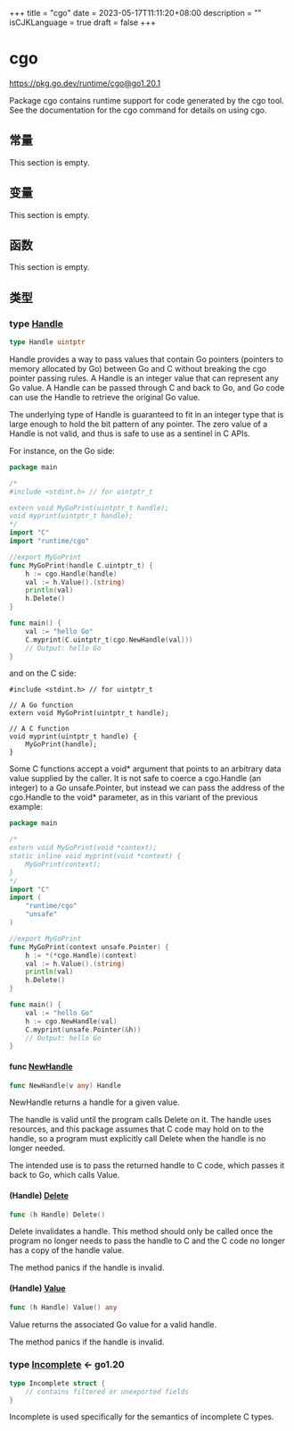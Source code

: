 +++
title = "cgo"
date = 2023-05-17T11:11:20+08:00
description = ""
isCJKLanguage = true
draft = false
+++
# cgo

https://pkg.go.dev/runtime/cgo@go1.20.1



Package cgo contains runtime support for code generated by the cgo tool. See the documentation for the cgo command for details on using cgo.



## 常量 

This section is empty.

## 变量

This section is empty.

## 函数

This section is empty.

## 类型

### type [Handle](https://cs.opensource.google/go/go/+/go1.20.1:src/runtime/cgo/handle.go;l=97) 

``` go linenums="1"
type Handle uintptr
```

Handle provides a way to pass values that contain Go pointers (pointers to memory allocated by Go) between Go and C without breaking the cgo pointer passing rules. A Handle is an integer value that can represent any Go value. A Handle can be passed through C and back to Go, and Go code can use the Handle to retrieve the original Go value.

The underlying type of Handle is guaranteed to fit in an integer type that is large enough to hold the bit pattern of any pointer. The zero value of a Handle is not valid, and thus is safe to use as a sentinel in C APIs.

For instance, on the Go side:

``` go linenums="1"
package main

/*
#include <stdint.h> // for uintptr_t

extern void MyGoPrint(uintptr_t handle);
void myprint(uintptr_t handle);
*/
import "C"
import "runtime/cgo"

//export MyGoPrint
func MyGoPrint(handle C.uintptr_t) {
	h := cgo.Handle(handle)
	val := h.Value().(string)
	println(val)
	h.Delete()
}

func main() {
	val := "hello Go"
	C.myprint(C.uintptr_t(cgo.NewHandle(val)))
	// Output: hello Go
}
```

and on the C side:

```
#include <stdint.h> // for uintptr_t

// A Go function
extern void MyGoPrint(uintptr_t handle);

// A C function
void myprint(uintptr_t handle) {
    MyGoPrint(handle);
}
```

Some C functions accept a void* argument that points to an arbitrary data value supplied by the caller. It is not safe to coerce a cgo.Handle (an integer) to a Go unsafe.Pointer, but instead we can pass the address of the cgo.Handle to the void* parameter, as in this variant of the previous example:

``` go linenums="1"
package main

/*
extern void MyGoPrint(void *context);
static inline void myprint(void *context) {
    MyGoPrint(context);
}
*/
import "C"
import (
	"runtime/cgo"
	"unsafe"
)

//export MyGoPrint
func MyGoPrint(context unsafe.Pointer) {
	h := *(*cgo.Handle)(context)
	val := h.Value().(string)
	println(val)
	h.Delete()
}

func main() {
	val := "hello Go"
	h := cgo.NewHandle(val)
	C.myprint(unsafe.Pointer(&h))
	// Output: hello Go
}
```

#### func [NewHandle](https://cs.opensource.google/go/go/+/go1.20.1:src/runtime/cgo/handle.go;l=108) 

``` go linenums="1"
func NewHandle(v any) Handle
```

NewHandle returns a handle for a given value.

The handle is valid until the program calls Delete on it. The handle uses resources, and this package assumes that C code may hold on to the handle, so a program must explicitly call Delete when the handle is no longer needed.

The intended use is to pass the returned handle to C code, which passes it back to Go, which calls Value.

#### (Handle) [Delete](https://cs.opensource.google/go/go/+/go1.20.1:src/runtime/cgo/handle.go;l=134) 

``` go linenums="1"
func (h Handle) Delete()
```

Delete invalidates a handle. This method should only be called once the program no longer needs to pass the handle to C and the C code no longer has a copy of the handle value.

The method panics if the handle is invalid.

#### (Handle) [Value](https://cs.opensource.google/go/go/+/go1.20.1:src/runtime/cgo/handle.go;l=121) 

``` go linenums="1"
func (h Handle) Value() any
```

Value returns the associated Go value for a valid handle.

The method panics if the handle is invalid.

### type [Incomplete](https://cs.opensource.google/go/go/+/go1.20.1:src/runtime/cgo/cgo.go;l=38)  <- go1.20

``` go linenums="1"
type Incomplete struct {
	// contains filtered or unexported fields
}
```

Incomplete is used specifically for the semantics of incomplete C types.